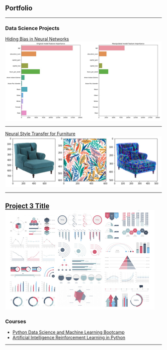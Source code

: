 ## Portfolio

---

### Data Science Projects

[Hiding Bias in Neural Networks](/bias_page)
<img src="images/feature_importance1.jpg?raw=true"/>

---
[Neural Style Transfer for Furniture](https://www.tensorflow.org/tutorials/generative/style_transfer)
<img src="images/styletransfer.jfif?raw=true"/>

---
[Project 3 Title](http://example.com/)
<img src="images/dummy_thumbnail.jpg?raw=true"/>
---

### Courses 

- [Python Data Science and Machine Learning Bootcamp](https://github.com/plamenpasliev/Python-for-Data-Science-and-Machine-Learning-Bootcamp)
- [Artificial Intelligence Reinforcement Learning in Python](https://github.com/plamenpasliev/Artificial-Intelligence-Reinforcement-Learning-in-Python)

---

